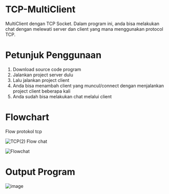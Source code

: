 # TCP-MultiClient
MultiClient dengan TCP Socket. Dalam program ini, anda bisa melakukan chat dengan melewati server dan client yang mana menggunakan protocol TCP.
# Petunjuk Penggunaan
1. Download source code program
2. Jalankan project server dulu
3. Lalu jalankan project client
4. Anda bisa menambah client yang muncul/connect dengan menjalankan project client beberapa kali
5. Anda sudah bisa melakukan chat melalui client
# Flowchart
Flow protokol tcp

![TCP(2)](https://user-images.githubusercontent.com/63651972/124789063-23843780-df74-11eb-9d5c-8cb59fe2888a.png)
Flow chat

![Flowchat](https://user-images.githubusercontent.com/63651972/124793803-8d9edb80-df78-11eb-8d55-a8036ec5898a.png)
# Output Program
![image](https://user-images.githubusercontent.com/63651972/124755174-3c312500-df55-11eb-9522-2170aa5195f7.png)

